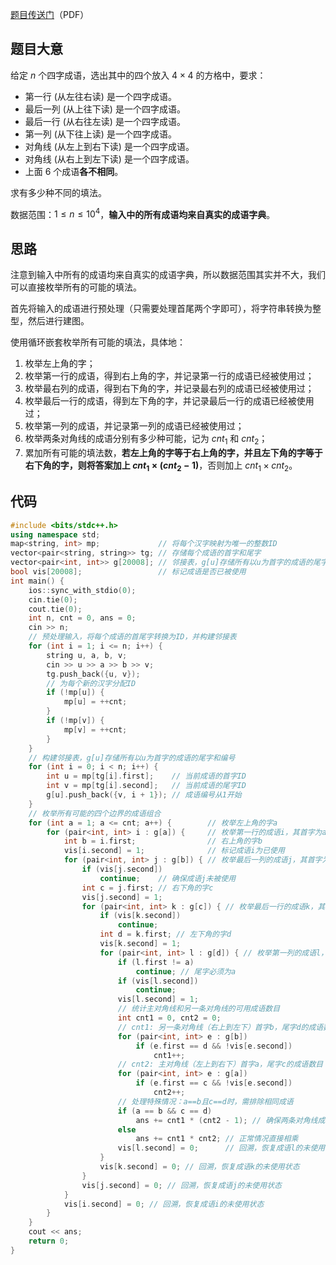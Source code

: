 [题目传送门](files/信息与未来%202025.pdf)（PDF）
## 题目大意
给定 $n$ 个四字成语，选出其中的四个放入 $4 \times 4$ 的方格中，要求：
- 第一行 (从左往右读) 是一个四字成语。
- 最后一列 (从上往下读) 是一个四字成语。
- 最后一行 (从右往左读) 是一个四字成语。
- 第一列 (从下往上读) 是一个四字成语。
- 对角线 (从左上到右下读) 是一个四字成语。
- 对角线 (从右上到左下读) 是一个四字成语。
- 上面 6 个成语**各不相同**。
 
求有多少种不同的填法。

数据范围：$1 \leq n \leq 10^4$，**输入中的所有成语均来自真实的成语字典**。

## 思路
注意到输入中所有的成语均来自真实的成语字典，所以数据范围其实并不大，我们可以直接枚举所有的可能的填法。

首先将输入的成语进行预处理（只需要处理首尾两个字即可），将字符串转换为整型，然后进行建图。

使用循环嵌套枚举所有可能的填法，具体地：
1. 枚举左上角的字；
2. 枚举第一行的成语，得到右上角的字，并记录第一行的成语已经被使用过；
3. 枚举最右列的成语，得到右下角的字，并记录最右列的成语已经被使用过；
4. 枚举最后一行的成语，得到左下角的字，并记录最后一行的成语已经被使用过；
5. 枚举第一列的成语，并记录第一列的成语已经被使用过；
6. 枚举两条对角线的成语分别有多少种可能，记为 $cnt_1$ 和 $cnt_2$；
7. 累加所有可能的填法数，**若左上角的字等于右上角的字，并且左下角的字等于右下角的字，则将答案加上 $cnt_1 \times (cnt_2 -1)$**，否则加上 $cnt_1 \times cnt_2$。

## 代码
```cpp
#include <bits/stdc++.h>
using namespace std;
map<string, int> mp;			 // 将每个汉字映射为唯一的整数ID
vector<pair<string, string>> tg; // 存储每个成语的首字和尾字
vector<pair<int, int>> g[20008]; // 邻接表，g[u]存储所有以u为首字的成语的尾字和成语编号
bool vis[20008];				 // 标记成语是否已被使用
int main() {
	ios::sync_with_stdio(0);
	cin.tie(0);
	cout.tie(0);
	int n, cnt = 0, ans = 0;
	cin >> n;
	// 预处理输入，将每个成语的首尾字转换为ID，并构建邻接表
	for (int i = 1; i <= n; i++) {
		string u, a, b, v;
		cin >> u >> a >> b >> v;
		tg.push_back({u, v});
		// 为每个新的汉字分配ID
		if (!mp[u]) {
			mp[u] = ++cnt;
		}
		if (!mp[v]) {
			mp[v] = ++cnt;
		}
	}
	// 构建邻接表，g[u]存储所有以u为首字的成语的尾字和编号
	for (int i = 0; i < n; i++) {
		int u = mp[tg[i].first];	// 当前成语的首字ID
		int v = mp[tg[i].second];	// 当前成语的尾字ID
		g[u].push_back({v, i + 1}); // 成语编号从1开始
	}
	// 枚举所有可能的四个边界的成语组合
	for (int a = 1; a <= cnt; a++) {		// 枚举左上角的字a
		for (pair<int, int> i : g[a]) {		// 枚举第一行的成语i，其首字为a
			int b = i.first;				// 右上角的字b
			vis[i.second] = 1;				// 标记成语i为已使用
			for (pair<int, int> j : g[b]) { // 枚举最后一列的成语j，其首字为b
				if (vis[j.second])
					continue;	 // 确保成语j未被使用
				int c = j.first; // 右下角的字c
				vis[j.second] = 1;
				for (pair<int, int> k : g[c]) { // 枚举最后一行的成语k，其首字为c（从右往左读）
					if (vis[k.second])
						continue;
					int d = k.first; // 左下角的字d
					vis[k.second] = 1;
					for (pair<int, int> l : g[d]) { // 枚举第一列的成语l，其首字为d（从下往上读）
						if (l.first != a)
							continue; // 尾字必须为a
						if (vis[l.second])
							continue;
						vis[l.second] = 1;
						// 统计主对角线和另一条对角线的可用成语数目
						int cnt1 = 0, cnt2 = 0;
						// cnt1: 另一条对角线（右上到左下）首字b，尾字d的成语数目
						for (pair<int, int> e : g[b])
							if (e.first == d && !vis[e.second])
								cnt1++;
						// cnt2: 主对角线（左上到右下）首字a，尾字c的成语数目
						for (pair<int, int> e : g[a])
							if (e.first == c && !vis[e.second])
								cnt2++;
						// 处理特殊情况：a==b且c==d时，需排除相同成语
						if (a == b && c == d)
							ans += cnt1 * (cnt2 - 1); // 确保两条对角线成语不同
						else
							ans += cnt1 * cnt2; // 正常情况直接相乘
						vis[l.second] = 0;		// 回溯，恢复成语l的未使用状态
					}
					vis[k.second] = 0; // 回溯，恢复成语k的未使用状态
				}
				vis[j.second] = 0; // 回溯，恢复成语j的未使用状态
			}
			vis[i.second] = 0; // 回溯，恢复成语i的未使用状态
		}
	}
	cout << ans;
	return 0;
}
```